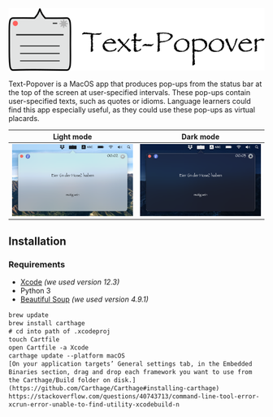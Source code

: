 <img src="text-popover-macOS/Assets.xcassets/popover-appicon-with-text.imageset/popover-appicon-with-text.png">

Text-Popover is a MacOS app that produces pop-ups from the status bar at the top of the screen at user-specified intervals. These pop-ups contain user-specified texts, such as quotes or idioms. Language learners could find this app especially useful, as they could use these pop-ups as virtual placards.

| Light mode             |  Dark mode               |
:-----------------------:|:-------------------------:
![](text-popover-macOS/Assets.xcassets/screenshot-screen-lightmode.png) | ![](text-popover-macOS/Assets.xcassets/screenshot-screen-darkmode.png)

## Installation

### Requirements

* [Xcode](https://apps.apple.com/gb/app/xcode/id497799835?mt=12) _(we used version 12.3)_
* Python 3
* [Beautiful Soup](https://pypi.org/project/beautifulsoup4/) _(we used version 4.9.1)_

```
brew update
brew install carthage
# cd into path of .xcodeproj
touch Cartfile
open Cartfile -a Xcode
carthage update --platform macOS
[On your application targets’ General settings tab, in the Embedded Binaries section, drag and drop each framework you want to use from the Carthage/Build folder on disk.](https://github.com/Carthage/Carthage#installing-carthage)
https://stackoverflow.com/questions/40743713/command-line-tool-error-xcrun-error-unable-to-find-utility-xcodebuild-n
```
